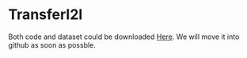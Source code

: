 # TransferI2I
Both code and dataset could be downloaded [Here](https://drive.google.com/file/d/1uaeXUly6jTfBuHoA1p0CdugUgTKar7xr/view?usp=sharing). We will move it into github as soon as possble. 
